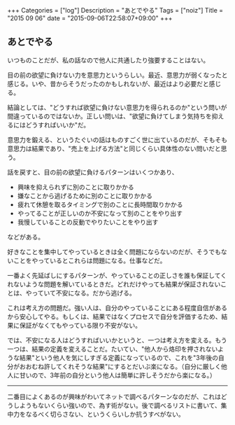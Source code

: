 +++
Categories = ["log"]
Description = "あとでやる"
Tags = ["noiz"]
Title = "2015 09 06"
date = "2015-09-06T22:58:07+09:00"
+++

## あとでやる
いつものことだが、私の話なので他人に共通したり強要することはない。

目の前の欲望に負けない力を意思力というらしい。最近、意思力が弱くなったと感じる。いや、昔からそうだったのかもしれないが、最近はより必要だと感じる。

結論としては、"どうすれば欲望に負けない意思力を得られるのか"という問いが間違っているのではないか。正しい問いは、"欲望に負けてしまう気持ちを抑えるにはどうすればいいか"だ。

意思力を鍛える、というたぐいの話はものすごく世に出ているのだが、そもそも意思力は結果であり、"売上を上げる方法"と同じくらい具体性のない問いだと思う。

話を戻すと、目の前の欲望に負けるパターンはいくつかあり、

* 興味を抑えられずに別のことに取りかかる
* 嫌なことから逃げるために別のことに取りかかる
* 疲れて休憩を取るタイミングで別のことに長時間取りかかる
* やってることが正しいのか不安になって別のことをやり出す
* 我慢していることの反動でやりたいことをやり出す

などがある。

好きなことを集中してやっているときは全く問題にならないのだが、そうでもないことをやっているとこれらは問題になる。仕事などだ。

一番よく先延ばしにするパターンが、やっていることの正しさを誰も保証してくれないような問題を解いているときだ。どれだけやっても結果が保証されないことは、やっていて不安になる。だから逃げる。

これは考え方の問題だ。強い人は、自分のやっていることにある程度自信があるから安心してやる。もしくは、結果ではなくプロセスで自分を評価するため、結果に保証がなくてもやっている限り不安がない。

では、不安になる人はどうすればいいかというと、一つは考え方を変える。もう一つは、結果の定義を変えることだ。たいてい、"他人から烙印を押されないような結果"という他人を気にしすぎる定義になっているので、これを"3年後の自分がおおむね許してくれそうな結果"にするとだいぶ楽になる。（自分に厳しく他人に甘いので、3年前の自分という他人は簡単に許しそうだから楽になる。）

----

二番目によくあるのが興味がわいてネットで調べるパターンなのだが、これはどうしようもないくらい強いので、為す術がない。後で調べるリストに書いて、集中力をなるべく切らさない、というくらいしか抗うすべがない。